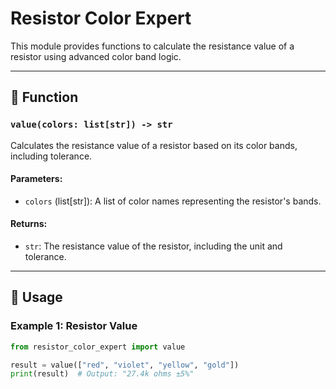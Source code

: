 # Resistor Color Expert

This module provides functions to calculate the resistance value of a resistor using advanced color band logic.

---

## 📝 Function

### `value(colors: list[str]) -> str`
Calculates the resistance value of a resistor based on its color bands, including tolerance.

#### Parameters:
- `colors` (list[str]): A list of color names representing the resistor's bands.

#### Returns:
- `str`: The resistance value of the resistor, including the unit and tolerance.

---

## 🚀 Usage

### Example 1: Resistor Value
```python
from resistor_color_expert import value

result = value(["red", "violet", "yellow", "gold"])
print(result)  # Output: "27.4k ohms ±5%"